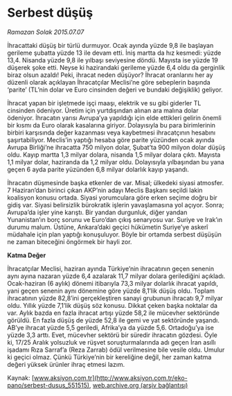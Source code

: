 # Serbest düşüş

*Ramazan Solak 2015.07.07*

<div class="pNewsDetailMainContent" itemprop="articleBody">
 <p>
  İhracattaki düşüş bir türlü durmuyor. Ocak ayında yüzde 9,8 ile başlayan gerileme şubatta yüzde 13 ile devam etti. İniş martta da hız kesmedi: yüzde 13,4. Nisanda yüzde 9,8 ile yılbaşı seviyesine döndü. Mayısta ise yüzde 19 düşerek şoke etti. Neyse ki hazirandaki gerileme yüzde 6,4 oldu da gerginlik biraz olsun azaldı! Peki, ihracat neden düşüyor? İhracat oranlarını her ay düzenli olarak açıklayan İhracatçılar Meclisi’ne göre sebeplerin başında ‘parite’ (TL’nin dolar ve Euro cinsinden değeri ve bundaki değişiklik) geliyor.
 </p>
 <p>
  İhracat yapan bir işletmede işçi maaşı, elektrik ve su gibi giderler TL cinsinden ödeniyor. Üretim için yurtdışından alınan ara malına dolar ödeniyor. İhracatın yarısı Avrupa’ya yapıldığı için elde ettikleri gelirin önemli bir kısmı da Euro olarak kasalarına giriyor. Dolayısıyla bu para birimlerinin birbiri karşısında değer kazanması veya kaybetmesi ihracatçının hesabını şaşırtabiliyor. Meclis’in yaptığı hesaba göre parite yüzünden ocak ayında Avrupa Birliği’ne ihracatta 750 milyon dolar, Şubat’ta 900 milyon dolar düşüş oldu. Kayıp martta 1,3 milyar dolara, nisanda 1,5 milyar dolara çıktı. Mayısta 1,1 milyar dolar, haziranda da 1,2 milyar oldu. Dolayısıyla yılbaşından bu yana geçen 6 ayda parite yüzünden 6,8 milyar dolarlık kayıp yaşandı.
 </p>
 <p>
  İhracatın düşmesinde başka etkenler de var. Misal; ülkedeki siyasi atmosfer. 7 Haziran’dan birinci çıkan AKP’nin adayı Meclis Başkanı seçildi lakin koalisyon konusu ortada. Siyasi yorumculara göre erken seçime doğru bir gidiş var. Siyasi belirsizlik bürokratik işlerin yavaşlamasına yol açıyor. Sonra; Avrupa’da işler yine karıştı. Bir yandan durgunluk, diğer yandan Yunanistan’ın borç sorunu ve Euro’dan çıkış senaryosu var. Suriye ve Irak’ın durumu malum. Üstüne, Ankara’daki geçici hükümetin Suriye’ye askerî müdahale için plan yaptığı konuşuluyor. Böyle bir ortamda serbest düşüşün ne zaman biteceğini öngörmek bir hayli zor.
 </p>
 <p>
  <strong>
   Katma Değer
  </strong>
 </p>
 <p>
  İhracatçılar Meclisi, haziran ayında Türkiye’nin ihracatının geçen senenin aynı ayına nazaran yüzde 6,4 azalarak 11,7 milyar dolara gerilediğini açıkladı. Ocak-haziran (6 aylık) dönemi itibarıyla 73,3 milyar dolarlık ihracat yapıldı, yani geçen senenin aynı dönemine göre yüzde 8,1’lik düşüş oldu. Toplam ihracatının yüzde 82,8’ini gerçekleştiren sanayi grubunun ihracatı 9,7 milyar oldu. Yıllık yüzde 7,1’lik düşüş söz konusu. Dikkat çeken başka noktalar da var. Aylık bazda en fazla ihracat artışı yüzde 58,2 ile mücevher sektöründe görüldü. En fazla düşüş de yüzde 52,8 ile gemi ve yat sektöründe yaşandı. AB’ye ihracat yüzde 5,5 geriledi, Afrika’ya da yüzde 5,6. Ortadoğu’ya ise yüzde 3,3 arttı. Evet, mücevher sektörü bir süredir ihracatın gözdesi. Öyle ki, 17/25 Aralık yolsuzluk ve rüşvet soruşturmalarında adı geçen İran asıllı işadamı Rıza Sarraf’a (Reza Zarrab) ödül verilmesine bile vesile oldu. Umulur ki geçici olmaz. Çünkü Türkiye’nin bir kereliğine değil, her zaman katma değeri yüksek ürünler ihraç etmesi lazım.
 </p>
</div>


Kaynak: [www.aksiyon.com.tr](http://www.aksiyon.com.tr/eko-pano/serbest-dusus_551515), [web.archive.org (arşiv bağlantısı)](http://web.archive.org/web/20150729003212/http://www.aksiyon.com.tr/eko-pano/serbest-dusus_551515)
